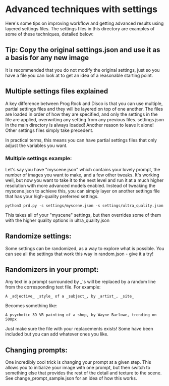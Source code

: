 # Advanced techniques with settings
Here's some tips on improving workflow and getting advanced results using layered settings files.
The settings files in this directory are examples of some of these techniques, detailed below:

## Tip: Copy the original settings.json and use it as a basis for any new image
It is recommended that you do not modify the original settings, just so you have a file you can look at to get an idea of a reasonable starting point.

## Multiple settings files explained
A key difference between Prog Rock and Disco is that you can use multiple, partial settings files and they will be layered on top of one another.
The files are loaded in order of how they are specified, and only the settings in the file are applied, overwriting any setting from any previous files.
settings.json in the main directory is always loaded! Another reason to leave it alone! Other settings files simply take precedent.

In practical terms, this means you can have partial settings files that only adjust the variables you want.

### Multiple settings example:
Let's say you have "myscene.json" which contains your lovely prompt, the number of images you want to make, and a few other tweaks.
It's working well, but now you want to take it to the next level and run it at a much higher resolution with more advanced models enabled.
Instead of tweaking the myscene.json to achieve this, you can simply layer on another settings file that has your high-quality preferred settings.

```
python3 prd.py -s settings/myscene.json -s settings/ultra_quality.json
```

This takes all of your "myscene" settings, but then overrides some of them with the higher quality options in ultra_quality.json

## Randomize settings:
Some settings can be randomized, as a way to explore what is possible.
You can see all the settings that work this way in random.json - give it a try!

## Randomizers in your prompt:
Any text in a prompt surrounded by _'s will be replaced by a random line from the corresponding text file.
For example:
```
A _adjective_ _style_ of a _subject_, by _artist_, _site_
```
Becomes something like:
```
A psychotic 3D VR painting of a shop, by Wayne Barlowe, trending on 500px
```
Just make sure the file with your replacements exists! Some have been included but you can add whatever ones you like.

## Changing prompts:
One incredibly cool trick is changing your prompt at a given step. This allows you to initialize your image with one prompt, but then switch to something else that provides the rest of the detail and texture to the scene.
See change_prompt_sample.json for an idea of how this works.
